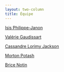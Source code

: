 ```yaml
---
layout: two-column
title: Équipe
---
```

<a href="isis">Isis Philippe-Janon</a>

<a href="valerie">Valérie Gaudissart</a>

<a href="cassandre">Cassandre Lorimy Jackson</a>

<a href="morton">Morton Potash</a>

<a href="brice">Brice Notin</a>


